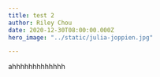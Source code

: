 ```yaml
---
title: test 2
author: Riley Chou
date: 2020-12-30T08:00:00.000Z
hero_image: "../static/julia-joppien.jpg"

---
```

ahhhhhhhhhhhhh 